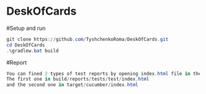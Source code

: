 # DeskOfCards
#Setup and run
```powershell
git clone https://github.com/TyshchenkoRoma/DeskOfCards.git
cd DeskOfCards
.\gradlew.bat build
```
#Report
```powershell
You can fined 2 types of test reports by opening index.html file in the Browser.
The first one in build/reports/tests/test/index.html
and the second one in target/cucumber/index.html
```
